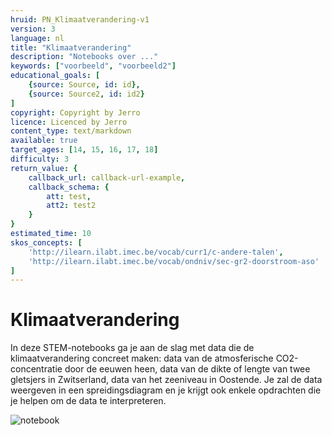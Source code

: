```yaml
---
hruid: PN_Klimaatverandering-v1
version: 3
language: nl
title: "Klimaatverandering"
description: "Notebooks over ..."
keywords: ["voorbeeld", "voorbeeld2"]
educational_goals: [
    {source: Source, id: id}, 
    {source: Source2, id: id2}
]
copyright: Copyright by Jerro
licence: Licenced by Jerro
content_type: text/markdown
available: true
target_ages: [14, 15, 16, 17, 18]
difficulty: 3
return_value: {
    callback_url: callback-url-example,
    callback_schema: {
        att: test,
        att2: test2
    }
}
estimated_time: 10
skos_concepts: [
    'http://ilearn.ilabt.imec.be/vocab/curr1/c-andere-talen', 
    'http://ilearn.ilabt.imec.be/vocab/ondniv/sec-gr2-doorstroom-aso'
]
---
```


# Klimaatverandering
In deze STEM-notebooks ga je aan de slag met data die de klimaatverandering concreet maken: data van de atmosferische CO2-concentratie door de eeuwen heen, data van de dikte of lengte van twee gletsjers in Zwitserland, data van het zeeniveau in Oostende.
Je zal de data weergeven in een spreidingsdiagram en je krijgt ook enkele opdrachten die je helpen om de data te interpreteren. 


![notebook](@learning-object/PN_KlimaatveranderingM-v1/nl/3)

